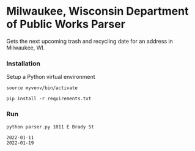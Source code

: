 # Milwaukee, Wisconsin Department of Public Works Parser

Gets the next upcoming trash and recycling date for an address in Milwaukee, WI. 

### Installation

Setup a Python virtual environment

`source myvenv/bin/activate`

`pip install -r requirements.txt`


### Run

`python parser.py 1011 E Brady St`

```
2022-01-11
2022-01-19
```

